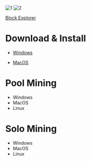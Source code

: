 
![1](https://user-images.githubusercontent.com/85453562/124568013-58b84a80-ddf9-11eb-9c30-e435cdd19a22.png)
![2](https://user-images.githubusercontent.com/85453562/124568017-59e97780-ddf9-11eb-96d7-f0353df39031.png)

[Block Explorer](http://104.248.117.139/)

# Download & Install

* [Windows](https://github.com/LeefCoin/LeefCoin/blob/main/Windows.md)

* [MacOS](https://github.com/LeefCoin/LeefCoin/blob/main/MacOS.md)

# Pool Mining

* Windows
* MacOS
* Linux

# Solo Mining

* Windows
* MacOS
* Linux
